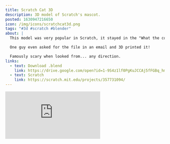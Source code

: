 ```yaml
---
title: Scratch Cat 3D
description: 3D model of Scratch's mascot.
posted: 1630947216650
icon: /img/icons/scratchcat3d.png
tags: "#3d #scratch #blender"
about: |
  This model was very popular in Scratch, it stayed in the "What the community is loving" tab for a whole week I think, pretty crazy.

  One guy even asked for the file in an email and 3D printed it!

  Famously scary when looked from... any direction.
links:
  - text: Download .blend
    link: https://drive.google.com/open?id=1-9S4z1lf0PgKuJCCAj5fFGBq_hmNeAGD
  - text: Scratch
    link: https://scratch.mit.edu/projects/357731094/
---
```


<iframe title="Scratch Cat" frameborder="0" allowfullscreen mozallowfullscreen="true" webkitallowfullscreen="true" allow="fullscreen; autoplay; vr" xr-spatial-tracking execution-while-out-of-viewport execution-while-not-rendered web-share src="https://sketchfab.com/models/9b6cb8f674b44aa7ac6f5f6a58d647bf/embed?ui_theme=dark"></iframe>

